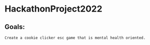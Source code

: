 # HackathonProject2022

## Goals:
    Create a cookie clicker esc game that is mental health oriented.